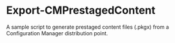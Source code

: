 # Export-CMPrestagedContent
A sample script to generate prestaged content files (.pkgx) from a Configuration Manager distribution point.
